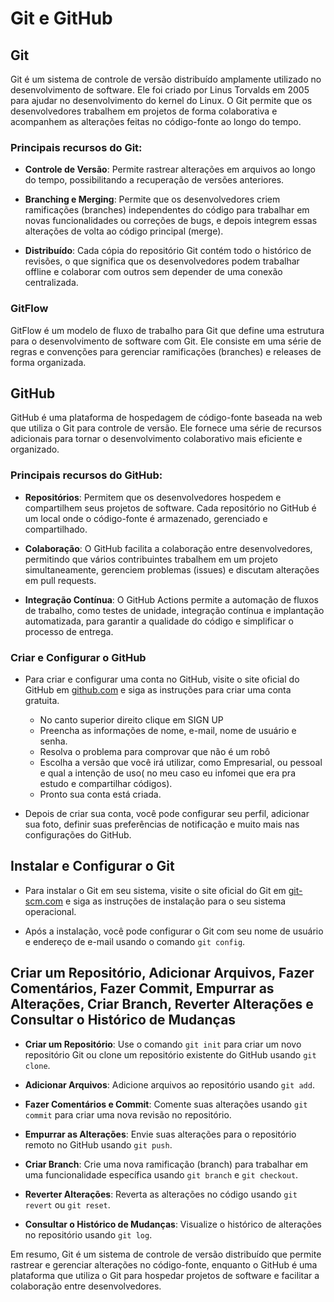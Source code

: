 # Git e GitHub

## Git

Git é um sistema de controle de versão distribuído amplamente utilizado no desenvolvimento de software. Ele foi criado por Linus Torvalds em 2005 para ajudar no desenvolvimento do kernel do Linux. O Git permite que os desenvolvedores trabalhem em projetos de forma colaborativa e acompanhem as alterações feitas no código-fonte ao longo do tempo.

### Principais recursos do Git:

- **Controle de Versão**: Permite rastrear alterações em arquivos ao longo do tempo, possibilitando a recuperação de versões anteriores.
  
- **Branching e Merging**: Permite que os desenvolvedores criem ramificações (branches) independentes do código para trabalhar em novas funcionalidades ou correções de bugs, e depois integrem essas alterações de volta ao código principal (merge).

- **Distribuído**: Cada cópia do repositório Git contém todo o histórico de revisões, o que significa que os desenvolvedores podem trabalhar offline e colaborar com outros sem depender de uma conexão centralizada.

### GitFlow

GitFlow é um modelo de fluxo de trabalho para Git que define uma estrutura para o desenvolvimento de software com Git. Ele consiste em uma série de regras e convenções para gerenciar ramificações (branches) e releases de forma organizada.

## GitHub

GitHub é uma plataforma de hospedagem de código-fonte baseada na web que utiliza o Git para controle de versão. Ele fornece uma série de recursos adicionais para tornar o desenvolvimento colaborativo mais eficiente e organizado.

### Principais recursos do GitHub:

- **Repositórios**: Permitem que os desenvolvedores hospedem e compartilhem seus projetos de software. Cada repositório no GitHub é um local onde o código-fonte é armazenado, gerenciado e compartilhado.

- **Colaboração**: O GitHub facilita a colaboração entre desenvolvedores, permitindo que vários contribuintes trabalhem em um projeto simultaneamente, gerenciem problemas (issues) e discutam alterações em pull requests.

- **Integração Contínua**: O GitHub Actions permite a automação de fluxos de trabalho, como testes de unidade, integração contínua e implantação automatizada, para garantir a qualidade do código e simplificar o processo de entrega.

### Criar e Configurar o GitHub

- Para criar e configurar uma conta no GitHub, visite o site oficial do GitHub em [github.com](https://github.com/) e siga as instruções para criar uma conta gratuita.
    - No canto superior direito clique em SIGN UP
    - Preencha as informações de nome, e-mail, nome de usuário e senha.
    - Resolva o problema para comprovar que não é um robô
    - Escolha a versão que você irá utilizar, como Empresarial, ou pessoal e qual a intenção de uso( no meu caso eu infomei que era pra estudo e compartilhar códigos).
    - Pronto sua conta está criada.
  
- Depois de criar sua conta, você pode configurar seu perfil, adicionar sua foto, definir suas preferências de notificação e muito mais nas configurações do GitHub.

## Instalar e Configurar o Git

- Para instalar o Git em seu sistema, visite o site oficial do Git em [git-scm.com](https://git-scm.com/) e siga as instruções de instalação para o seu sistema operacional.
  
- Após a instalação, você pode configurar o Git com seu nome de usuário e endereço de e-mail usando o comando `git config`.

## Criar um Repositório, Adicionar Arquivos, Fazer Comentários, Fazer Commit, Empurrar as Alterações, Criar Branch, Reverter Alterações e Consultar o Histórico de Mudanças

- **Criar um Repositório**: Use o comando `git init` para criar um novo repositório Git ou clone um repositório existente do GitHub usando `git clone`.
  
- **Adicionar Arquivos**: Adicione arquivos ao repositório usando `git add`.

- **Fazer Comentários e Commit**: Comente suas alterações usando `git commit` para criar uma nova revisão no repositório.

- **Empurrar as Alterações**: Envie suas alterações para o repositório remoto no GitHub usando `git push`.

- **Criar Branch**: Crie uma nova ramificação (branch) para trabalhar em uma funcionalidade específica usando `git branch` e `git checkout`.

- **Reverter Alterações**: Reverta as alterações no código usando `git revert` ou `git reset`.

- **Consultar o Histórico de Mudanças**: Visualize o histórico de alterações no repositório usando `git log`.

Em resumo, Git é um sistema de controle de versão distribuído que permite rastrear e gerenciar alterações no código-fonte, enquanto o GitHub é uma plataforma que utiliza o Git para hospedar projetos de software e facilitar a colaboração entre desenvolvedores.
